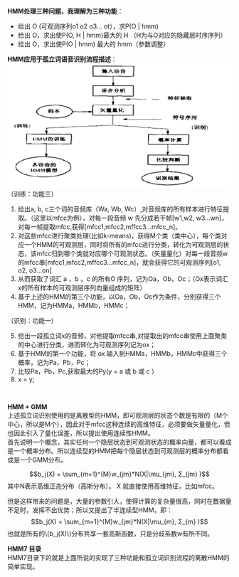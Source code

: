 **HMM处理三种问题，我理解为三种功能**：<br/>
-  给出 O (可观测序列o1 o2 o3... ot），求P(O | hmm)
-  给出 O，求出使P(O, H | hmm)最大的 H （H为与O对应的隐藏层时序序列）
-  给出 O，求出使P(O | hmm) 最大的 hmm（参数调整）<br/>

**HMM应用于孤立词语音识别流程描述**：<br/>
![HMM应用于孤立词语音识别流程描述](./_images/20-33-45.jpg)
（训练：功能三）
1. 给出a, b, c三个词的音频库（Wa, Wb, Wc）,对音频库的所有样本进行特征提取。（这里以mfcc为例），对每一段音频 w 先分成若干帧[w1,w2, w3...wn]，对每一帧提取mfcc,获得[mfcc1,mfcc2,mffcc3...mfcc_n]。
2. 对这些mfcc进行聚类处理(比如k-means)，获得M个类（类中心），每个类对应一个HMM的可观测层，同时将所有的mfcc进行分类，转化为可观测层的状态，该mfcc归到哪个类就对应哪个可观测状态。（矢量量化）对每一段音频w的mfcc串[mfcc1,mfcc2,mffcc3...mfcc_n]，就会获得它的可观测序列[o1, o2, o3...on]
3. 从而获取了词汇 a ，b ，c 的所有O 序列，记为Oa，Ob，Oc；（Ox表示词汇x的所有样本的可观测层序列向量组成的矩阵）
4. 基于上述的HMM的第三个功能，以Oa，Ob，Oc作为条件，分别获得三个HMM，记为HMMa，HMMb，HMMc；

（识别：功能一）

5. 给出一段孤立词x的音频，对他提取mfcc串,对提取出的mfcc串使用上面聚类的中心进行分类，进而转化为可观测序列记为ox；
4. 基于HMM的第一个功能，将 ox 输入到HMMa，HMMb，HMMc中获得三个概率，记为Pa，Pb，Pc；
5. 比较Pa，Pb，Pc,获取最大的Py(y = a 或 b 或 c ）
6. x = y;
<br/>

**HMM  + GMM**<br/>
上述孤立词识别使用的是离散型的HMM，即可观测层的状态个数是有限的（M个中心，所以是M个），因此对于mfcc这种连续的高维特征，必须要做矢量量化，但也因此引入了量化误差，所以提出使用连续性HMM。<br/>
首先说明一个概念，其实任何一个隐层状态到可观测状态的概率向量，都可以看成是一个概率分布。所以连续型的HMM把每个隐层状态到可观测层的概率分布都看成是一个GMM分布。
<script type="text/javascript" src="http://cdn.mathjax.org/mathjax/latest/MathJax.js?config=default"></script>
$$b_j(X) = \sum_{m=1}^{M}w_{jm}*N(X|\mu_{jm}, Σ_{jm} )$$
其中N表示高维正态分布（高斯分布）。
X 就直接使用高维特征，比如mfcc。

但是这样带来的问题是，大量的参数引入，使得计算的复杂量很高，同时在数据量不足时，发挥不出优势；所以又提出了半连续型HMM，即：
$$b_j(X) = \sum_{m=1}^{M}w_{jm}*N(X|\mu_{m}, Σ_{m} )$$
也就是所有的\\(b_j(X)\\)分布共享一套高斯函数，只是分歧系数w有所不同。

**HMM7 目录**</br>
HMM7目录下的就是上面所说的实现了三种功能和孤立词识别流程的离散HMM的简单实现。